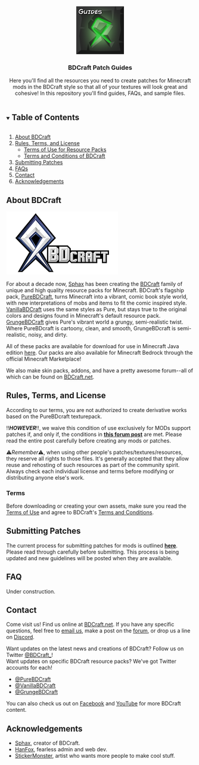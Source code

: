 <!-- Made using the Best-README-Template -->

<!-- PROJECT LOGO -->
<br />
<p align="center">
  <a href="https://https://github.com/BDcraft-Patches/Guides">
    <img src="images/logo.png" alt="Logo" width="128" height="128">
  </a>

  <h3 align="center">BDCraft Patch Guides</h3>

  <p align="center">
    Here you'll find all the resources you need to create patches for Minecraft mods in the BDCraft style so that all of your textures will look great and cohesive! In this repository you'll find guides, FAQs, and sample files.
  </p>
</p>



<!-- TABLE OF CONTENTS -->
<details open="open">
  <summary><h2 style="display: inline-block">Table of Contents</h2></summary>
  <ol>
    <li>
      <a href="#about-bdcraft">About BDCraft</a>
    </li>
    <li>
      <a href="#rules-terms-and-license">Rules, Terms, and License</a>
      <ul>
        <li><a href="#terms">Terms of Use for Resource Packs</a></li>
        <li><a href="#terms">Terms and Conditions of BDCraft</a></li>
      </ul>
    </li>
    <li><a href="#submitting-patches">Submitting Patches</a></li>
    <li><a href="#faq">FAQs</a></li>
    <li><a href="#contact">Contact</a></li>
    <li><a href="#acknowledgements">Acknowledgements</a></li>
  </ol>
</details>



<!-- ABOUT -->
## About BDCraft
[![BDCraft Logos](./images/bdcraft_logoMain.png "BDCraft")](https://bdcraft.net)

For about a decade now, [Sphax](https://twitter.com/sphax84) has been creating the [BDCraft](https://bdcraft.net) family of unique and high quality resource packs for Minecraft. BDCraft's flagship pack, [PureBDCraft](https://bdcraft.net/downloads/purebdcraft-minecraft/), turns Minecraft into a vibrant, comic book style world, with new interpretations of mobs and items to fit the comic inspired style. [VanillaBDCraft](https://bdcraft.net/downloads/vanillabdcraft-minecraft/) uses the same styles as Pure, but stays true to the original colors and designs found in Minecraft's default resource pack. [GrungeBDCraft](https://bdcraft.net/downloads/grungebdcraft-minecraft/) gives Pure's vibrant world a grungy, semi-realistic twist. Where PureBDcraft is cartoony, clean, and smooth, GrungeBDcraft is semi-realistic, noisy, and dirty.

All of these packs are available for download for use in Minecraft Java edition [here](https://bdcraft.net/downloads/). Our packs are also available for Minecraft Bedrock through the official Minecraft Marketplace!

We also make skin packs, addons, and have a pretty awesome forum--all of which can be found on [BDCraft.net](https://bdcraft.net).


<!-- GETTING STARTED -->
## Rules, Terms, and License
According to our terms, you are not authorized to create derivative works based on the PureBDcraft texturepack.

:bangbang:***HOWEVER***:bangbang:, we waive this condition of use exclusively for MODs support patches if, and only if, the conditions in **[this forum post](https://bdcraft.net/community/viewtopic.php?t=312)** are met. Please read the entire post carefully before creating any mods or patches.

:warning:*Remember*:warning:, when using other people's patches/textures/resources, they reserve all rights to those files. It's generally accepted that they allow reuse and rehosting of such resources as part of the community spirit. Always check each individual license and terms before modifying or distributing anyone else's work.

### Terms
Before downloading or creating your own assets, make sure you read the [Terms of Use](./TermsOfUse.txt) and agree to BDCraft's [Terms and Conditions](https://bdcraft.net/terms-and-conditions/).


<!-- Submission Guidelines -->
## Submitting Patches
The current process for submitting patches for mods is outlined **[here](https://bdcraft.net/community/viewtopic.php?t=312)**. Please read through carefully before submitting.
This process is being updated and new guidelines will be posted when they are available.


<!-- FAQ -->
## FAQ
Under construction.


<!-- CONTACT -->
## Contact
Come visit us!
Find us online at [BDCraft.net](https://bdcraft.net).
If you have any specific questions, feel free to [email us](mailto:contact@bdcraft.net), make a post on the [forum](https://bdcraft.net/community/), or drop us a line on [Discord](https://bdcraft.net/discord).

Want updates on the latest news and creations of BDCraft? Follow us on Twitter [@BDCraft_](https://twitter.com/BDCraft_)!
<br >
Want updates on specific BDCraft resource packs? We've got Twitter accounts for each!
* [@PureBDCraft](https://twitter.com/PureBDcraft)
* [@VanillaBDCraft](https://twitter.com/VanillaBDcraft)
* [@GrungeBDCraft](https://twitter.com/GrungeBDcraft)

You can also check us out on [Facebook](https://www.facebook.com/bdcraft/) and [YouTube](https://www.youtube.com/user/Sphax84) for more BDCraft content.


<!-- ACKNOWLEDGEMENTS -->
## Acknowledgements

* [Sphax](https://twitter.com/sphax84), creator of BDCraft.
* [HanFox](https://twitter.com/HanPrower), fearless admin and web dev.
* [StickerMonster](https://twitter.com/heylisten), artist who wants more people to make cool stuff.
